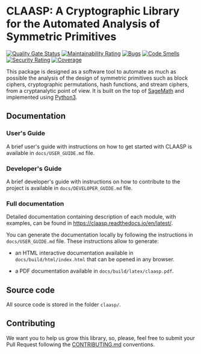 # CLAASP: A Cryptographic Library for the Automated Analysis of Symmetric Primitives

[![Quality Gate Status](https://sonarcloud.io/api/project_badges/measure?project=Crypto-TII_claasp&metric=alert_status)](https://sonarcloud.io/summary/new_code?id=Crypto-TII_claasp)
[![Maintainability Rating](https://sonarcloud.io/api/project_badges/measure?project=Crypto-TII_claasp&metric=sqale_rating)](https://sonarcloud.io/summary/new_code?id=Crypto-TII_claasp)
[![Bugs](https://sonarcloud.io/api/project_badges/measure?project=Crypto-TII_claasp&metric=bugs)](https://sonarcloud.io/summary/new_code?id=Crypto-TII_claasp)
[![Code Smells](https://sonarcloud.io/api/project_badges/measure?project=Crypto-TII_claasp&metric=code_smells)](https://sonarcloud.io/summary/new_code?id=Crypto-TII_claasp)
[![Security Rating](https://sonarcloud.io/api/project_badges/measure?project=Crypto-TII_claasp&metric=security_rating)](https://sonarcloud.io/summary/new_code?id=Crypto-TII_claasp)
[![Coverage](https://sonarcloud.io/api/project_badges/measure?project=Crypto-TII_claasp&metric=coverage)](https://sonarcloud.io/summary/new_code?id=Crypto-TII_claasp)

This package is designed as a software tool to automate as much as possible the analysis of the design of symmetric primitives 
such as block ciphers, cryptographic permutations, hash functions, and stream ciphers, from a cryptanalytic point of view.
It is built on the top of [SageMath](http://www.sagemath.org) and
implemented using [Python3](https://www.python.org/).

## Documentation

### User's Guide

A brief user's guide with instructions on how to get started with CLAASP 
is available in `docs/USER_GUIDE.md` file.

### Developer's Guide

A brief developer's guide with instructions on how to contribute to the project 
is available in `docs/DEVELOPER_GUIDE.md` file.
 
### Full documentation

Detailed documentation containing description of each module, with examples, can be found 
in https://claasp.readthedocs.io/en/latest/.

You can generate the documentation locally by following the instructions in `docs/USER_GUIDE.md` file. 
These instructions allow to generate:

- an HTML interactive documentation available in `docs/build/html/index.html` that can be opened in any browser.
 
- a PDF documentation available in `docs/build/latex/claasp.pdf`.

## Source code

All source code is stored in the folder `claasp/`.

## Contributing
We want you to help us grow this library, so, please, feel free to submit your Pull Request following the 
[CONTRIBUTING.md](docs/CONTRIBUTING.md) conventions.
